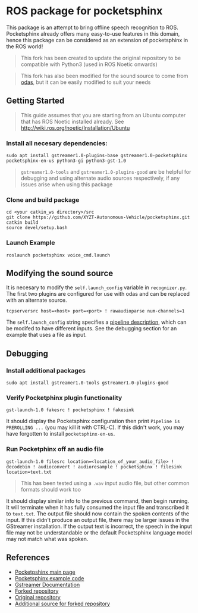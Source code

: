 # ROS package for pocketsphinx
This package is an attempt to bring offline speech recognition to ROS. Pocketsphinx already offers many easy-to-use features in this domain, hence this package can be considered as an extension of pocketsphinx in the ROS world!

>This fork has been created to update the original repository to be
compatible with Python3 (used in ROS Noetic onwards)

>This fork has also been modified for the sound source to come from [odas](https://github.com/introlab/odas), but it can be easily modified to suit your needs

## Getting Started
> This guide assumes that you are starting from an Ubuntu computer that has ROS Noetic installed already. See http://wiki.ros.org/noetic/Installation/Ubuntu

### Install all necesary dependencies:
```
sudo apt install gstreamer1.0-plugins-base gstreamer1.0-pocketsphinx pocketsphinx-en-us python3-gi python3-gst-1.0
```
> `gstreamer1.0-tools` and `gstreamer1.0-plugins-good` are be helpful for debugging and using alternate audio sources respectively, if any issues arise when using this package

### Clone and build package
```
cd <your catkin_ws directory>/src
git clone https://github.com/XYZT-Autonomous-Vehicle/pocketsphinx.git
catkin build
source devel/setup.bash
```

### Launch Example
```
roslaunch pocketsphinx voice_cmd.launch
```

## Modifying the sound source
It is necesary to modify the `self.launch_config` variable in `recognizer.py`. The first two plugins are configured for use with odas and can be replaced with an alternate source.
```
tcpserversrc host=<host> port=<port> ! rawaudioparse num-channels=1
```

The `self.launch_config` string specifies a [pipeline description](https://gstreamer.freedesktop.org/documentation/tools/gst-launch.html?gi-language=python#audio-playback), which can be modifed to have different inputs. See the debugging section for an example that uses a file as input.

## Debugging
### Install additional packages
```
sudo apt install gstreamer1.0-tools gstreamer1.0-plugins-good
```

### Verify Pocketphinx plugin functionality
```
gst-launch-1.0 fakesrc ! pocketsphinx ! fakesink
```
It should display the Pocketsphinx configuration then print `Pipeline is PREROLLING ...` (you may kill it with CTRL-C). If this didn't work, you may have forgotten to install `pocketsphinx-en-us`.

### Run Pocketphinx off an audio file
```
gst-launch-1.0 filesrc location=<location_of_your_audio_file> ! decodebin ! audioconvert ! audioresample ! pocketsphinx ! filesink location=text.txt
```
> This has been tested using a `.wav` input audio file, but other common formats should work too

It should display similar info to the previous command, then begin running. It will terminate when it has fully consumed the input file and transcribed it to `text.txt`. The output file should now contain the spoken contents of the input. If this didn't produce an output file, there may be larger issues in the GStreamer installation. If the output text is incorrect, the speech in the input file may not be understandable or the default Pocketsphinx language model may not match what was spoken.

## References
- [Pocketpshinx main page](https://cmusphinx.github.io/)
- [Pocketsphinx example code](https://cmusphinx.github.io/wiki/gstreamer/)
- [Gstreamer Documentation](https://gstreamer.freedesktop.org/documentation/)
- [Forked repository](https://github.com/Pankaj-Baranwal/pocketsphinx)
- [Original repository](https://github.com/mikeferguson/pocketsphinx)
- [Additional source for forked repository](https://github.com/gorinars/ros_voice_control)
